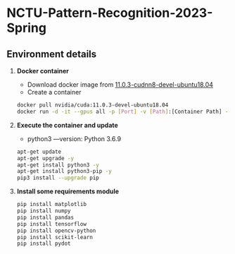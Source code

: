 # NCTU-Pattern-Recognition-2023-Spring

## Environment details
1. **Docker container**
    - Download docker image from [11.0.3-cudnn8-devel-ubuntu18.04](https://hub.docker.com/r/nvidia/cuda/tags?page=1&name=11.0)
    - Create a container
    
    ```bash
    docker pull nvidia/cuda:11.0.3-devel-ubuntu18.04
    docker run -d -it --gpus all -p [Port] -v [Path]:[Container Path] --name [name] [image ID]
    ```
    
2. **Execute the container and update** 
    - python3 —version: Python 3.6.9
    ```bash
    apt-get update
    apt-get upgrade -y
    apt-get install python3 -y
    apt-get install python3-pip -y
    pip3 install --upgrade pip
    ```

3. **Install some requirements module**
    
    ```bash
    pip install matplotlib
    pip install numpy
    pip install pandas
    pip install tensorflow
    pip install opencv-python
    pip install scikit-learn
    pip install pydot
    ```